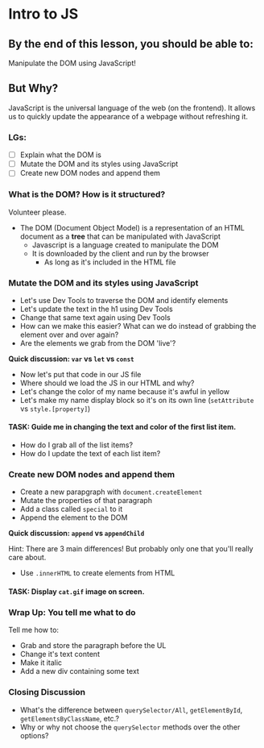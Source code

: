 # Intro to JS

## By the end of this lesson, you should be able to:
Manipulate the DOM using JavaScript!

## But Why?
JavaScript is the universal language of the web (on the frontend). It allows us to quickly update the appearance of a webpage without refreshing it.

### LGs:
- [ ] Explain what the DOM is
- [ ] Mutate the DOM and its styles using JavaScript
- [ ] Create new DOM nodes and append them

### What is the DOM? How is it structured?
Volunteer please.

- The DOM (Document Object Model) is a representation of an HTML document as a **tree** that can be manipulated with JavaScript
  - Javascript is a language created to manipulate the DOM
  - It is downloaded by the client and run by the browser
      - As long as it's included in the HTML file

### Mutate the DOM and its styles using JavaScript
- Let's use Dev Tools to traverse the DOM and identify elements
- Let's update the text in the h1 using Dev Tools
- Change that same text again using Dev Tools
- How can we make this easier? What can we do instead of grabbing the element over and over again?
- Are the elements we grab from the DOM 'live'?

**Quick discussion: `var` vs `let` vs `const`**

- Now let's put that code in our JS file
- Where should we load the JS in our HTML and why?
- Let's change the color of my name because it's awful in yellow
- Let's make my name display block so it's on its own line (`setAttribute` vs `style.[property]`)

#### TASK: Guide me in changing the text and color of the first list item.

- How do I grab all of the list items?
- How do I update the text of each list item?


### Create new DOM nodes and append them
- Create a new parapgraph with `document.createElement`
- Mutate the properties of that paragraph
- Add a class called `special` to it
- Append the element to the DOM

**Quick discussion: `append` vs `appendChild`**

Hint: There are 3 main differences! But probably only one that you'll really care about.

- Use `.innerHTML` to create elements from HTML

#### TASK: Display `cat.gif` image on screen.

### Wrap Up: You tell me what to do
Tell me how to:
- Grab and store the paragraph before the UL
- Change it's text content
- Make it italic
- Add a new div containing some text

### Closing Discussion
- What's the difference between `querySelector/All`, `getElementById`, `getElementsByClassName`, etc.?
- Why or why not choose the `querySelector` methods over the other options?
